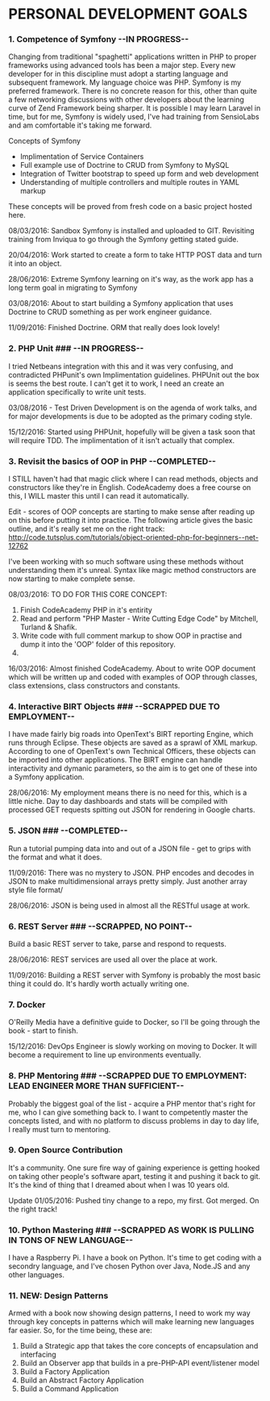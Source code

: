 # PERSONAL DEVELOPMENT GOALS

### 1. Competence of Symfony --IN PROGRESS-- ###

Changing from traditional "spaghetti" applications written in PHP to proper frameworks using advanced tools has been a major step. Every new developer for in this discipline must adopt a starting language and subsequent framework. My language choice was PHP. Symfony is my preferred framework. There is no concrete reason for this, other than quite a few networking discussions with other developers about the learning curve of Zend Framework being sharper. It is possible I may learn Laravel in time, but for me, Symfony is widely used, I've had training from SensioLabs and am comfortable it's taking me forward.

Concepts of Symfony

- Implimentation of Service Containers
- Full example use of Doctrine to CRUD from Symfony to MySQL
- Integration of Twitter bootstrap to speed up form and web development
- Understanding of multiple controllers and multiple routes in YAML markup

These concepts will be proved from fresh code on a basic project hosted here.

08/03/2016:
Sandbox Symfony is installed and uploaded to GIT. Revisiting training from Inviqua to go through the Symfony getting stated guide.

20/04/2016:
Work started to create a form to take HTTP POST data and turn it into an object.

28/06/2016:
Extreme Symfony learning on it's way, as the work app has a long term goal in migrating to Symfony

03/08/2016:
About to start building a Symfony application that uses Doctrine to CRUD something as per work engineer guidance.

11/09/2016:
Finished Doctrine. ORM that really does look lovely!

### 2. PHP Unit ### --IN PROGRESS--

I tried Netbeans integration with this and it was very confusing, and contradicted PHPunit's own Implimentation guidelines. PHPUnit out the box is seems the best route. I can't get it to work, I need an create an application specifically to write unit tests.

03/08/2016 - Test Driven Development is on the agenda of work talks, and for major developments is due to be adopted as the primary coding style.

15/12/2016:
Started using PHPUnit, hopefully will be given a task soon that will require TDD. The implimentation of it isn't actually that complex.

### 3. Revisit the basics of OOP in PHP --COMPLETED--

I STILL haven't had that magic click where I can read methods, objects and constructors like they're in English. CodeAcademy does a free course on this, I WILL master this until I can read it automatically.

Edit - scores of OOP concepts are starting to make sense after reading up on this before putting it into practice. The following article gives the basic outline, and it's really set me on the right track:
http://code.tutsplus.com/tutorials/object-oriented-php-for-beginners--net-12762

I've been working with so much software using these methods without understanding them it's unreal. Syntax like magic method constructors are now starting to make complete sense.

08/03/2016:
TO DO FOR THIS CORE CONCEPT:
1. Finish CodeAcademy PHP in it's entirity
2. Read and perform "PHP Master - Write Cutting Edge Code" by Mitchell, Turland & Shafik.
3. Write code with full comment markup to show OOP in practise and dump it into the 'OOP' folder of this repository.
4. 
16/03/2016:
Almost finished CodeAcademy. About to write OOP document which will be written up and coded with examples of OOP through classes, class extensions, class constructors and constants.

### 4. Interactive BIRT Objects ### --SCRAPPED DUE TO EMPLOYMENT--

I have made fairly big roads into OpenText's BIRT reporting Engine, which runs through Eclipse. These objects are saved as a sprawl of XML markup. According to one of OpenText's own Technical Officers, these objects can be imported into other applications. The BIRT engine can handle interactivity and dymanic parameters, so the aim is to get one of these into a Symfony application.

28/06/2016: My employment means there is no need for this, which is a little niche. Day to day dashboards and stats will be compiled with processed GET requests spitting out JSON for rendering in Google charts.

### 5. JSON ### --COMPLETED--

Run a tutorial pumping data into and out of a JSON file - get to grips with the format and what it does.

11/09/2016:
There was no mystery to JSON. PHP encodes and decodes in JSON to make multidimensional arrays pretty simply. Just another array style file format/

28/06/2016: JSON is being used in almost all the RESTful usage at work.

### 6. REST Server ### --SCRAPPED, NO POINT--

Build a basic REST server to take, parse and respond to requests.

28/06/2016: REST services are used all over the place at work.

11/09/2016:
Building a REST server with Symfony is probably the most basic thing it could do. It's hardly worth actually writing one.

### 7. Docker ###

O'Reilly Media have a definitive guide to Docker, so I'll be going through the book - start to finish.

15/12/2016:
DevOps Engineer is slowly working on moving to Docker. It will become a requirement to line up environments eventually.

### 8. PHP Mentoring ### --SCRAPPED DUE TO EMPLOYMENT: LEAD ENGINEER MORE THAN SUFFICIENT--

Probably the biggest goal of the list - acquire a PHP mentor that's right for me, who I can give something back to. I want to competently master the concepts listed, and with no platform to discuss problems in day to day life, I really must turn to mentoring.

### 9. Open Source Contribution ###

It's a community. One sure fire way of gaining experience is getting hooked on taking other people's software apart, testing it and pushing it back to git. It's the kind of thing that I dreamed about when I was 10 years old.

Update 01/05/2016: Pushed tiny change to a repo, my first. Got merged. On the right track!

### 10. Python Mastering ### --SCRAPPED AS WORK IS PULLING IN TONS OF NEW LANGUAGE--

I have a Raspberry Pi. I have a book on Python. It's time to get coding with a secondry language, and I've chosen Python over Java, Node.JS and any other languages.

### 11. NEW: Design Patterns ###

Armed with a book now showing design patterns, I need to work my way through key concepts in patterns which will make learning new languages far easier. So, for the time being, these are:

1. Build a Strategic app that takes the core concepts of encapsulation and interfacing
2. Build an Observer app that builds in a pre-PHP-API event/listener model
3. Build a Factory Application
4. Build an Abstract Factory Application
5. Build a Command Application
